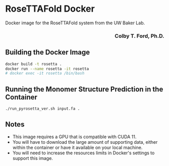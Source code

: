 # RoseTTAFold Docker
Docker image for the RoseTTAFold system from the UW Baker Lab.

<h3 align="right">Colby T. Ford, Ph.D.</h3>

## Building the Docker Image
```bash
docker build -t rosetta .
docker run --name rosetta -it rosetta
# docker exec -it rosetta /bin/bash
```

## Running the Monomer Structure Prediction in the Container

```bash
./run_pyrosetta_ver.sh input.fa .
```

## Notes
- This image requires a GPU that is compatible with CUDA 11.
- You will have to download the large amount of supporting data, either within the container or have it available on your local machine.
- You will need to increase the resources limits in Docker's settings to support this image.
